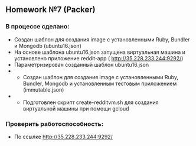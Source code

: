 ## Homework №7 (Packer)

### В процессе сделано:
 - Создан шаблон для создания image с установленными Ruby, Bundler и Mongodb (ubuntu16.json)
 - На основе шаблона ubuntu16.json запущена виртуальная машина и установлено приложение reddit-app ( http://35.228.233.244:9292/)
 - Параметризирован созданный шаблон ubuntu16.json
 - * Создан шаблон для создания image с установленными Ruby, Bundler, Mongodb и установленным тестовым приложением (immutable.json)
 - * Подготовлен скрипт create-redditvm.sh для создания виртуальной машины при помощи gcloud

### Проверить работоспособность:
 - По ссылке http://35.228.233.244:9292/
